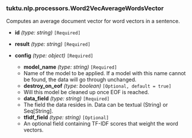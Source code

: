 ### tuktu.nlp.processors.Word2VecAverageWordsVector
Computes an average document vector for word vectors in a sentence.

  * **id** *(type: string)* `[Required]`

  * **result** *(type: string)* `[Required]`

  * **config** *(type: object)* `[Required]`

    * **model_name** *(type: string)* `[Required]`
    - Name of the model to be applied. If a model with this name cannot be found, the data will go through unchanged.

    * **destroy_on_eof** *(type: boolean)* `[Optional, default = true]`
    - Will this model be cleaned up once EOF is reached.

    * **data_field** *(type: string)* `[Required]`
    - The field the data resides in. Data can be textual (String) or Seq[String].

    * **tfidf_field** *(type: string)* `[Optional]`
    - An optional field containing TF-IDF scores that weight the word vectors.

